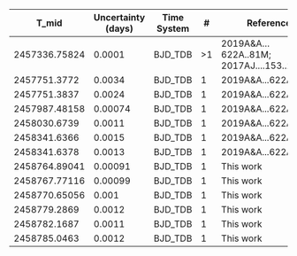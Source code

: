 |T_mid|Uncertainty (days)           |Time System|#                                            |Reference                           |
|-----|-----------------------------|-----------|---------------------------------------------|------------------------------------|
|2457336.75824|0.0001                       |BJD_TDB    |>1                                           |2019A&A…622A..81M; 2017AJ....153..200A|
|2457751.3772|0.0034                       |BJD_TDB    |1                                            |2019A&A...622A..81M                 |
|2457751.3837|0.0024                       |BJD_TDB    |1                                            |2019A&A...622A..81M                 |
|2457987.48158|0.00074                      |BJD_TDB    |1                                            |2019A&A...622A..81M                 |
|2458030.6739|0.0011                       |BJD_TDB    |1                                            |2019A&A...622A..81M                 |
|2458341.6366|0.0015                       |BJD_TDB    |1                                            |2019A&A...622A..81M                 |
|2458341.6378|0.0013                       |BJD_TDB    |1                                            |2019A&A...622A..81M                 |
|2458764.89041|0.00091                      |BJD_TDB    |1                                            |This work                           |
|2458767.77116|0.00099                      |BJD_TDB    |1                                            |This work                           |
|2458770.65056|0.001                        |BJD_TDB    |1                                            |This work                           |
|2458779.2869|0.0012                       |BJD_TDB    |1                                            |This work                           |
|2458782.1687|0.0011                       |BJD_TDB    |1                                            |This work                           |
|2458785.0463|0.0012                       |BJD_TDB    |1                                            |This work                           |
